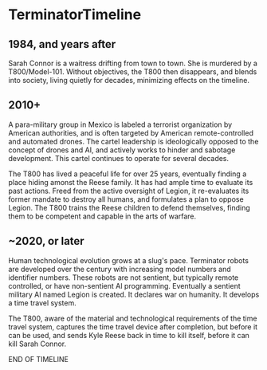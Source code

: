 # TerminatorTimeline

## 1984, and years after

Sarah Connor is a waitress drifting from town to town. She is murdered by a T800/Model-101. Without objectives, the T800 then disappears, and blends into society, living quietly for decades, minimizing effects on the timeline.

## 2010+

A para-military group in Mexico is labeled a terrorist organization by American authorities, and is often targeted by American remote-controlled and automated drones. The cartel leadership is ideologically opposed to the concept of drones and AI, and actively works to hinder and sabotage development. This cartel continues to operate for several decades.

The T800 has lived a peaceful life for over 25 years, eventually finding a place hiding amonst the Reese family. It has had ample time to evaluate its past actions. Freed from the active oversight of Legion, it re-evaluates its former mandate to destroy all humans, and formulates a plan to oppose Legion. The T800 trains the Reese children to defend themselves, finding them to be competent and capable in the arts of warfare.

## ~2020, or later

Human technological evolution grows at a slug's pace. Terminator robots are developed over the century with increasing model numbers and identifier numbers. These robots are not sentient, but typically remote controlled, or have non-sentient AI programming. Eventually a sentient military AI named Legion is created. It declares war on humanity. It develops a time travel system.

The T800, aware of the material and technological requirements of the time travel system, captures the time travel device after completion, but before it can be used, and sends Kyle Reese back in time to kill itself, before it can kill Sarah Connor.

END OF TIMELINE
